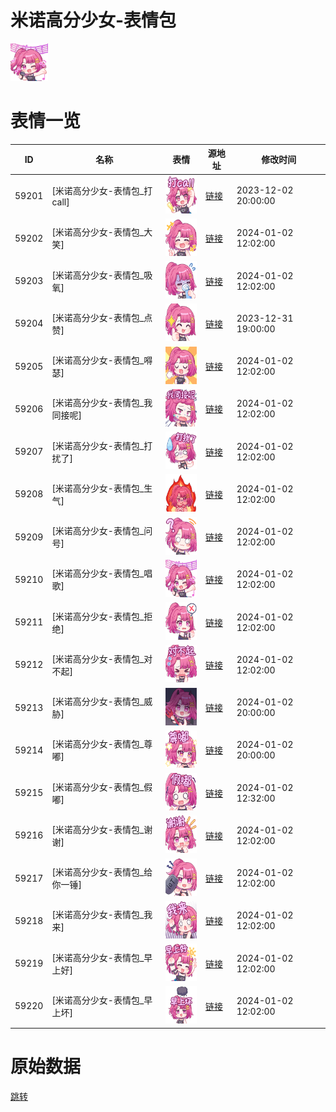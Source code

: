 # 米诺高分少女-表情包

<img src="./cover.png" height="60" alt="cover" />

# 表情一览

|ID|名称|表情|源地址|修改时间|
|----|----|----|----|----|
|59201|[米诺高分少女-表情包_打call]|<img src="./pic/059201_%5B米诺高分少女-表情包_打call%5D.png" height="60" alt="打call"/>|[链接](https://i0.hdslb.com/bfs/garb/fb1fb4443e24fa70455b28a899d685ac2bd07eaf.png)|2023-12-02 20:00:00|
|59202|[米诺高分少女-表情包_大笑]|<img src="./pic/059202_%5B米诺高分少女-表情包_大笑%5D.png" height="60" alt="大笑"/>|[链接](https://i0.hdslb.com/bfs/garb/da98b6a13e6fce8c6b5656bcadb3a57f04c99745.png)|2024-01-02 12:02:00|
|59203|[米诺高分少女-表情包_吸氧]|<img src="./pic/059203_%5B米诺高分少女-表情包_吸氧%5D.png" height="60" alt="吸氧"/>|[链接](https://i0.hdslb.com/bfs/garb/1736943e742f19a1fce806da8d5b4c73539b752d.png)|2024-01-02 12:02:00|
|59204|[米诺高分少女-表情包_点赞]|<img src="./pic/059204_%5B米诺高分少女-表情包_点赞%5D.png" height="60" alt="点赞"/>|[链接](https://i0.hdslb.com/bfs/garb/ae7fa5998c5e815a9928ee536882043935f920df.png)|2023-12-31 19:00:00|
|59205|[米诺高分少女-表情包_嘚瑟]|<img src="./pic/059205_%5B米诺高分少女-表情包_嘚瑟%5D.png" height="60" alt="嘚瑟"/>|[链接](https://i0.hdslb.com/bfs/garb/47546b07563298aa901be36df1a96d90b1260580.png)|2024-01-02 12:02:00|
|59206|[米诺高分少女-表情包_我同接呢]|<img src="./pic/059206_%5B米诺高分少女-表情包_我同接呢%5D.png" height="60" alt="我同接呢"/>|[链接](https://i0.hdslb.com/bfs/garb/0143454e22f069cf80343ae3ace1fd2029f29bd8.png)|2024-01-02 12:02:00|
|59207|[米诺高分少女-表情包_打扰了]|<img src="./pic/059207_%5B米诺高分少女-表情包_打扰了%5D.png" height="60" alt="打扰了"/>|[链接](https://i0.hdslb.com/bfs/garb/95f84704b3dd85be23c2463f26472503512c40b9.png)|2024-01-02 12:02:00|
|59208|[米诺高分少女-表情包_生气]|<img src="./pic/059208_%5B米诺高分少女-表情包_生气%5D.png" height="60" alt="生气"/>|[链接](https://i0.hdslb.com/bfs/garb/73f9dc07dd97756b33e94036e12fefa4df7be7df.png)|2024-01-02 12:02:00|
|59209|[米诺高分少女-表情包_问号]|<img src="./pic/059209_%5B米诺高分少女-表情包_问号%5D.png" height="60" alt="问号"/>|[链接](https://i0.hdslb.com/bfs/garb/691ef4fce58b138a891e4cd6cf77bb0d87dae3d2.png)|2024-01-02 12:02:00|
|59210|[米诺高分少女-表情包_唱歌]|<img src="./pic/059210_%5B米诺高分少女-表情包_唱歌%5D.png" height="60" alt="唱歌"/>|[链接](https://i0.hdslb.com/bfs/garb/8df635048850812c74a6182e76716854f8074eb9.png)|2024-01-02 12:02:00|
|59211|[米诺高分少女-表情包_拒绝]|<img src="./pic/059211_%5B米诺高分少女-表情包_拒绝%5D.png" height="60" alt="拒绝"/>|[链接](https://i0.hdslb.com/bfs/garb/797ec3c772e2ff53e2eb6f06b674c5b193c9ac20.png)|2024-01-02 12:02:00|
|59212|[米诺高分少女-表情包_对不起]|<img src="./pic/059212_%5B米诺高分少女-表情包_对不起%5D.png" height="60" alt="对不起"/>|[链接](https://i0.hdslb.com/bfs/garb/53d61860adf08e89dc1df5cee474b98571211c8d.png)|2024-01-02 12:02:00|
|59213|[米诺高分少女-表情包_威胁]|<img src="./pic/059213_%5B米诺高分少女-表情包_威胁%5D.png" height="60" alt="威胁"/>|[链接](https://i0.hdslb.com/bfs/garb/e2326d791ffdefd9ab65386ae39f0aaea655c5bb.png)|2024-01-02 20:00:00|
|59214|[米诺高分少女-表情包_尊嘟]|<img src="./pic/059214_%5B米诺高分少女-表情包_尊嘟%5D.png" height="60" alt="尊嘟"/>|[链接](https://i0.hdslb.com/bfs/garb/0e57520d97cb99ea2023b5a627a5027086e70749.png)|2024-01-02 20:00:00|
|59215|[米诺高分少女-表情包_假嘟]|<img src="./pic/059215_%5B米诺高分少女-表情包_假嘟%5D.png" height="60" alt="假嘟"/>|[链接](https://i0.hdslb.com/bfs/garb/c215e40b03a9f85725b49b79bec2bdee25e2ec8d.png)|2024-01-02 12:32:00|
|59216|[米诺高分少女-表情包_谢谢]|<img src="./pic/059216_%5B米诺高分少女-表情包_谢谢%5D.png" height="60" alt="谢谢"/>|[链接](https://i0.hdslb.com/bfs/garb/964db64f16149a21cb8a0894ae5d1baf980941b4.png)|2024-01-02 12:02:00|
|59217|[米诺高分少女-表情包_给你一锤]|<img src="./pic/059217_%5B米诺高分少女-表情包_给你一锤%5D.png" height="60" alt="给你一锤"/>|[链接](https://i0.hdslb.com/bfs/garb/72e477f0ea48bbc7a9b6e2fe8dd2d08323953963.png)|2024-01-02 12:02:00|
|59218|[米诺高分少女-表情包_我来]|<img src="./pic/059218_%5B米诺高分少女-表情包_我来%5D.png" height="60" alt="我来"/>|[链接](https://i0.hdslb.com/bfs/garb/bd73a576975e4036b379aaf88428ed096090668e.png)|2024-01-02 12:02:00|
|59219|[米诺高分少女-表情包_早上好]|<img src="./pic/059219_%5B米诺高分少女-表情包_早上好%5D.png" height="60" alt="早上好"/>|[链接](https://i0.hdslb.com/bfs/garb/3953341fd1fd3f6a0378b466f2e411352e8489e6.png)|2024-01-02 12:02:00|
|59220|[米诺高分少女-表情包_早上坏]|<img src="./pic/059220_%5B米诺高分少女-表情包_早上坏%5D.png" height="60" alt="早上坏"/>|[链接](https://i0.hdslb.com/bfs/garb/5de723defe252b6a2103f6bba7b95977c6e5b415.png)|2024-01-02 12:02:00|

# 原始数据

[跳转](./raw.json)

